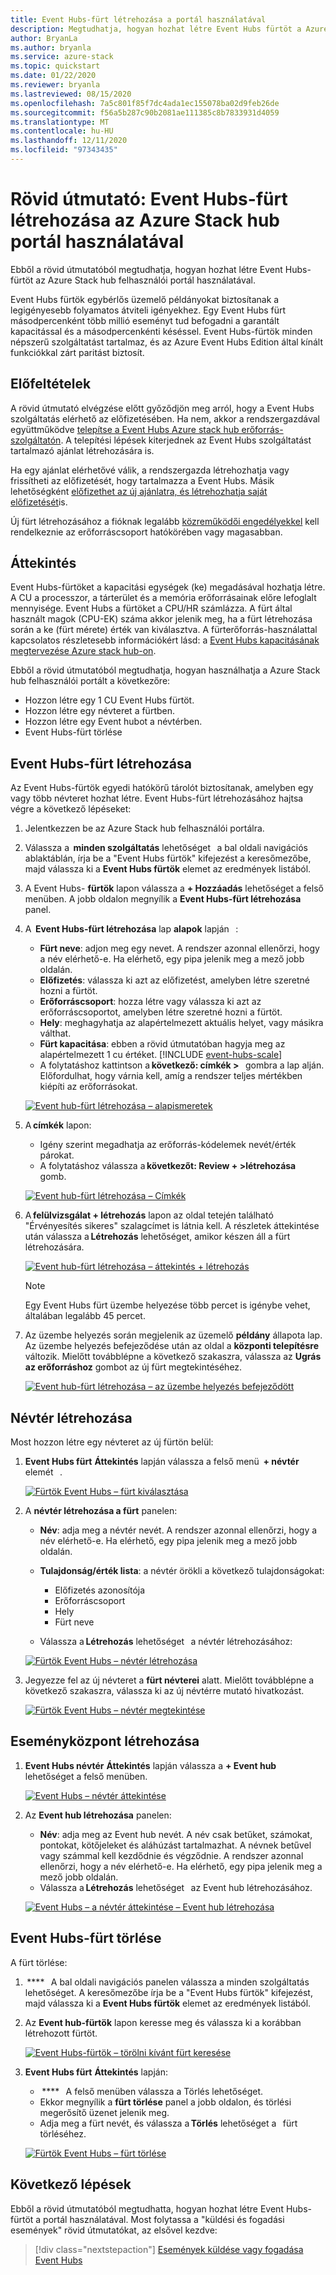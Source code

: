 ```yaml
---
title: Event Hubs-fürt létrehozása a portál használatával
description: Megtudhatja, hogyan hozhat létre Event Hubs fürtöt a Azure Stack hub felhasználói portál használatával.
author: BryanLa
ms.author: bryanla
ms.service: azure-stack
ms.topic: quickstart
ms.date: 01/22/2020
ms.reviewer: bryanla
ms.lastreviewed: 08/15/2020
ms.openlocfilehash: 7a5c801f85f7dc4ada1ec155078ba02d9feb26de
ms.sourcegitcommit: f56a5b287c90b2081ae111385c8b7833931d4059
ms.translationtype: MT
ms.contentlocale: hu-HU
ms.lasthandoff: 12/11/2020
ms.locfileid: "97343435"
---
```

# <a name="quickstart-create-an-event-hubs-cluster-using-the-azure-stack-hub-portal"></a>Rövid útmutató: Event Hubs-fürt létrehozása az Azure Stack hub portál használatával

Ebből a rövid útmutatóból megtudhatja, hogyan hozhat létre Event Hubs-fürtöt az Azure Stack hub felhasználói portál használatával. 

Event Hubs fürtök egybérlős üzemelő példányokat biztosítanak a legigényesebb folyamatos átviteli igényekhez. Egy Event Hubs fürt másodpercenként több millió eseményt tud befogadni a garantált kapacitással és a másodpercenkénti késéssel. Event Hubs-fürtök minden népszerű szolgáltatást tartalmaz, és az Azure Event Hubs Edition által kínált funkciókkal zárt paritást biztosít.

## <a name="prerequisites"></a>Előfeltételek

A rövid útmutató elvégzése előtt győződjön meg arról, hogy a Event Hubs szolgáltatás elérhető az előfizetésében. Ha nem, akkor a rendszergazdával együttműködve [telepítse a Event Hubs Azure stack hub erőforrás-szolgáltatón](../operator/event-hubs-rp-overview.md). A telepítési lépések kiterjednek az Event Hubs szolgáltatást tartalmazó ajánlat létrehozására is. 

Ha egy ajánlat elérhetővé válik, a rendszergazda létrehozhatja vagy frissítheti az előfizetését, hogy tartalmazza a Event Hubs. Másik lehetőségként [előfizethet az új ajánlatra, és létrehozhatja saját előfizetését](azure-stack-subscribe-services.md)is.

Új fürt létrehozásához a fióknak legalább [közreműködői engedélyekkel](/azure/role-based-access-control/rbac-and-directory-admin-roles#azure-roles) kell rendelkeznie az erőforráscsoport hatókörében vagy magasabban.

## <a name="overview"></a>Áttekintés

Event Hubs-fürtöket a kapacitási egységek (ke) megadásával hozhatja létre. A CU a processzor, a tárterület és a memória erőforrásainak előre lefoglalt mennyisége. Event Hubs a fürtöket a CPU/HR számlázza. A fürt által használt magok (CPU-EK) száma akkor jelenik meg, ha a fürt létrehozása során a ke (fürt mérete) érték van kiválasztva. A fürterőforrás-használattal kapcsolatos részletesebb információkért lásd: a [Event Hubs kapacitásának megtervezése Azure stack hub-on](../operator/event-hubs-rp-capacity-planning.md). 

Ebből a rövid útmutatóból megtudhatja, hogyan használhatja a Azure Stack hub felhasználói portált a következőre:
- Hozzon létre egy 1 CU Event Hubs fürtöt.
- Hozzon létre egy névteret a fürtben.
- Hozzon létre egy Event hubot a névtérben.
- Event Hubs-fürt törlése

## <a name="create-an-event-hubs-cluster"></a>Event Hubs-fürt létrehozása

Az Event Hubs-fürtök egyedi hatókörű tárolót biztosítanak, amelyben egy vagy több névteret hozhat létre. Event Hubs-fürt létrehozásához hajtsa végre a következő lépéseket: 

1. Jelentkezzen be az Azure Stack hub felhasználói portálra.
2. Válassza a  **minden szolgáltatás** lehetőséget   a bal oldali navigációs ablaktáblán, írja be a "Event Hubs fürtök" kifejezést a keresőmezőbe, majd válassza ki a **Event Hubs fürtök** elemet az eredmények listából.
3. A Event Hubs- **fürtök** lapon válassza a **+ Hozzáadás** lehetőséget a felső menüben. A jobb oldalon megnyílik a **Event Hubs-fürt létrehozása** panel.
4. A  **Event Hubs-fürt létrehozása** lap **alapok** lapján   :  
   - **Fürt neve**: adjon meg egy nevet. A rendszer azonnal ellenőrzi, hogy a név elérhető-e. Ha elérhető, egy pipa jelenik meg a mező jobb oldalán. 
   - **Előfizetés**: válassza ki azt az előfizetést, amelyben létre szeretné hozni a fürtöt. 
   - **Erőforráscsoport**: hozza létre vagy válassza ki azt az erőforráscsoportot, amelyben létre szeretné hozni a fürtöt. 
   - **Hely**: meghagyhatja az alapértelmezett aktuális helyet, vagy másikra válthat.
   - **Fürt kapacitása**: ebben a rövid útmutatóban hagyja meg az alapértelmezett 1 cu értéket.
      [!INCLUDE [event-hubs-scale](../includes/event-hubs-scale.md)]
   - A folytatáshoz kattintson a **következő: címkék >**   gombra a lap alján. Előfordulhat, hogy várnia kell, amíg a rendszer teljes mértékben kiépíti az erőforrásokat. 

   [![Event hub-fürt létrehozása – alapismeretek](media/event-hubs-quickstart-cluster-portal/1-create-cluster-basics.png)](media/event-hubs-quickstart-cluster-portal/1-create-cluster-basics.png#lightbox)

5. A **címkék** lapon: 
   - Igény szerint megadhatja az erőforrás-kódelemek nevét/érték párokat.  
   - A folytatáshoz válassza a **következőt: Review + >létrehozása**   gomb. 

   [![Event hub-fürt létrehozása – Címkék](media/event-hubs-quickstart-cluster-portal/1-create-cluster-tags.png)](media/event-hubs-quickstart-cluster-portal/1-create-cluster-tags.png#lightbox)

6. A **felülvizsgálat + létrehozás** lapon az oldal tetején található "Érvényesítés sikeres" szalagcímet is látnia kell. A részletek áttekintése után válassza a **Létrehozás** lehetőséget, amikor készen áll a fürt létrehozására. 

   [![Event hub-fürt létrehozása – áttekintés + létrehozás](media/event-hubs-quickstart-cluster-portal/1-create-cluster-review.png)](media/event-hubs-quickstart-cluster-portal/1-create-cluster-review.png#lightbox)

   >[!NOTE]
   > Egy Event Hubs fürt üzembe helyezése több percet is igénybe vehet, általában legalább 45 percet.

7. Az üzembe helyezés során megjelenik az üzemelő **példány** állapota lap. Az üzembe helyezés befejeződése után az oldal a **központi telepítésre** változik. Mielőtt továbblépne a következő szakaszra, válassza az **Ugrás az erőforráshoz** gombot az új fürt megtekintéséhez.

   [![Event hub-fürt létrehozása – az üzembe helyezés befejeződött](media/event-hubs-quickstart-cluster-portal/1-deployment-complete.png)](media/event-hubs-quickstart-cluster-portal/1-deployment-complete.png#lightbox)


## <a name="create-a-namespace"></a>Névtér létrehozása

Most hozzon létre egy névteret az új fürtön belül:

1. **Event Hubs fürt** **Áttekintés** lapján válassza a felső menü  **+ névtér** elemét   . 

   [![Fürtök Event Hubs – fürt kiválasztása](media/event-hubs-quickstart-cluster-portal/2-view-cluster.png)](media/event-hubs-quickstart-cluster-portal/2-view-cluster.png#lightbox)

2. A **névtér létrehozása a fürt** panelen:

   - **Név**: adja meg a névtér nevét. A rendszer azonnal ellenőrzi, hogy a név elérhető-e. Ha elérhető, egy pipa jelenik meg a mező jobb oldalán. 
   - **Tulajdonság/érték lista**: a névtér örökli a következő tulajdonságokat: 
     - Előfizetés azonosítója 
     - Erőforráscsoport 
     - Hely 
     - Fürt neve 

   - Válassza a **Létrehozás** lehetőséget   a névtér létrehozásához:

   [![Fürtök Event Hubs – névtér létrehozása](media/event-hubs-quickstart-cluster-portal/2-view-cluster-create-namespace.png)](media/event-hubs-quickstart-cluster-portal/2-view-cluster-create-namespace.png#lightbox)

3. Jegyezze fel az új névteret a **fürt névterei** alatt. Mielőtt továbblépne a következő szakaszra, válassza ki az új névtérre mutató hivatkozást. 

   [![Fürtök Event Hubs – névtér megtekintése](media/event-hubs-quickstart-cluster-portal/2-view-cluster-with-namespace.png)](media/event-hubs-quickstart-cluster-portal/2-view-cluster-with-namespace.png#lightbox)

## <a name="create-an-event-hub"></a>Eseményközpont létrehozása

1. **Event Hubs névtér** **Áttekintés** lapján válassza a **+ Event hub** lehetőséget a felső menüben.  

   [![Event Hubs – névtér áttekintése](media/event-hubs-quickstart-cluster-portal/3-event-hubs-namespace-overview.png)](media/event-hubs-quickstart-cluster-portal/3-event-hubs-namespace-overview.png#lightbox)

2. Az **Event hub létrehozása** panelen:
   - **Név**: adja meg az Event hub nevét. A név csak betűket, számokat, pontokat, kötőjeleket és aláhúzást tartalmazhat. A névnek betűvel vagy számmal kell kezdődnie és végződnie. A rendszer azonnal ellenőrzi, hogy a név elérhető-e. Ha elérhető, egy pipa jelenik meg a mező jobb oldalán.
   - Válassza a **Létrehozás** lehetőséget   az Event hub létrehozásához.

   [![Event Hubs – a névtér áttekintése – Event hub létrehozása](media/event-hubs-quickstart-cluster-portal/3-event-hubs-namespace-overview-create-event-hub.png)](media/event-hubs-quickstart-cluster-portal/3-event-hubs-namespace-overview-create-event-hub.png#lightbox)

## <a name="delete-an-event-hubs-cluster"></a>Event Hubs-fürt törlése

A fürt törlése:

1.  ****   A bal oldali navigációs panelen válassza a minden szolgáltatás lehetőséget. A keresőmezőbe írja be a "Event Hubs fürtök" kifejezést, majd válassza ki a **Event Hubs fürtök** elemet az eredmények listából.
2. Az **Event hub-fürtök** lapon keresse meg és válassza ki a korábban létrehozott fürtöt.

   [![Event Hubs-fürtök – törölni kívánt fürt keresése](media/event-hubs-quickstart-cluster-portal/4-delete-cluster-clusters.png)](media/event-hubs-quickstart-cluster-portal/4-delete-cluster-clusters.png#lightbox)

3. **Event Hubs fürt** **Áttekintés** lapján:
   -  ****   A felső menüben válassza a Törlés lehetőséget.  
   - Ekkor megnyílik a **fürt törlése** panel a jobb oldalon, és törlési megerősítő üzenet jelenik meg. 
   - Adja meg a fürt nevét, és válassza a **Törlés** lehetőséget a   fürt törléséhez. 

   [![Fürtök Event Hubs – fürt törlése](media/event-hubs-quickstart-cluster-portal/4-delete-cluster-delete.png)](media/event-hubs-quickstart-cluster-portal/4-delete-cluster-delete.png#lightbox)

## <a name="next-steps"></a>Következő lépések

Ebből a rövid útmutatóból megtudhatta, hogyan hozhat létre Event Hubs-fürtöt a portál használatával. Most folytassa a "küldési és fogadási események" rövid útmutatókat, az elsővel kezdve:  

> [!div class="nextstepaction"]
> [Események küldése vagy fogadása Event Hubs](/azure/event-hubs/get-started-dotnet-standard-send-v2)
